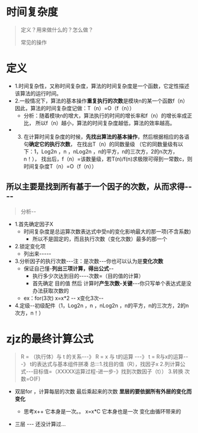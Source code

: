 # 时间复杂度
> 定义？用来做什么的？怎么做？
> 
> 常见的操作
>

# 定义
- 1.时间复杂性，又称时间复杂度，算法的时间复杂度是一个函数，它定性描述该算法的运行时间。
- 2.一般情况下，算法的基本操作**重复执行的次数**是模块n的某一个函数f（n）
     因此，算法的时间复杂度记做：T（n）=O（f（n））
  - 分析：随着模块n的增大，算法执行的时间的增长率和f（n）的增长率成正比，
     所以f（n）越小，算法的时间复杂度越低，算法的效率越高。
- 3. 在计算时间复杂度的时候，**先找出算法的基本操作**，然后根据相应的各语句**确定它的执行次数**，
     在找出T（n）的同数量级
     （它的同数量级有以下：1，Log2n ，n ，nLog2n ，n的平方，n的三次方，2的n次方，n！），
     找出后，f（n）=该数量级，若T(n)/f(n)求极限可得到一常数c，则时间复杂度T（n）=O（f（n））

## 所以主要是找到所有基于一个因子的次数，从而求得----
> 分析--
- 1.首先确定因子X
  - 时间复杂度是总运算次数表达式中受n的变化影响最大的那一项(不含系数)
    - 所以不是固定的，而且执行次数（变化次数）最多的那一个
- 2.锁定变化项
    - 列出来-----
- 3.分析因子的执行次数---注：是次数---你也可以认为是**变化次数**
  - 保证自己懂-**列出三项计算，得出公式**--
    - 执行多少次达到目的----次数=（目的值的计算）
    - 首先确定  目的值 然后 计算时**产生次数-关键**---你只写单个表达式是没办法获取次数的
  - ex：for(3次) x=x*2 -- x变化3次--
- 4.定级--初级配件（1，Log2n ，n ，nLog2n ，n的平方，n的三次方，2的n次方，n！）    



# zjz的最终计算公式
> R = （执行体）与 t 的关系---》 R = x 与 t的运算 ---》 t = R与x的运算---》 t的表达式与基本组件拼凑
>  总:::1.找目的值（R），找因子x 2.列计算公式---目标值=（XXXXX运算过程-进一步-》找到次数因子（t））  3.转换 次数=O(F)
> 
> 
- 双层for ，计算每层的次数 最后乘起来的次数 **里层的要依据所有外层的变化而变化**
  - 思考x++ 它本身是一次。。  x=x*C 它本身也是一次   变化由循环带来的
    
- 三层 --- 还没计算过...





